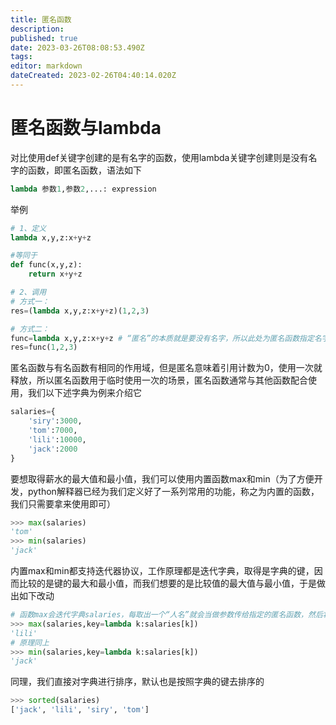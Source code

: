 ```yaml
---
title: 匿名函数
description: 
published: true
date: 2023-03-26T08:08:53.490Z
tags: 
editor: markdown
dateCreated: 2023-02-26T04:40:14.020Z
---
```


# 匿名函数与lambda

 对比使用def关键字创建的是有名字的函数，使用lambda关键字创建则是没有名字的函数，即匿名函数，语法如下

```python
lambda 参数1,参数2,...: expression
```

举例

```python
# 1、定义
lambda x,y,z:x+y+z

#等同于
def func(x,y,z):
	return x+y+z

# 2、调用
# 方式一：
res=(lambda x,y,z:x+y+z)(1,2,3)

# 方式二：
func=lambda x,y,z:x+y+z # “匿名”的本质就是要没有名字，所以此处为匿名函数指定名字是没有意义的
res=func(1,2,3)
```



匿名函数与有名函数有相同的作用域，但是匿名意味着引用计数为0，使用一次就释放，所以匿名函数用于临时使用一次的场景，匿名函数通常与其他函数配合使用，我们以下述字典为例来介绍它

```python
salaries={
	'siry':3000,
	'tom':7000,
	'lili':10000,
	'jack':2000
}
```

要想取得薪水的最大值和最小值，我们可以使用内置函数max和min（为了方便开发，python解释器已经为我们定义好了一系列常用的功能，称之为内置的函数，我们只需要拿来使用即可）

```python
>>> max(salaries)
'tom'
>>> min(salaries)
'jack'
```

内置max和min都支持迭代器协议，工作原理都是迭代字典，取得是字典的键，因而比较的是键的最大和最小值，而我们想要的是比较值的最大值与最小值，于是做出如下改动

```python
# 函数max会迭代字典salaries，每取出一个“人名”就会当做参数传给指定的匿名函数，然后将匿名函数的返回值当做比较依据，最终返回薪资最高的那个人的名字
>>> max(salaries,key=lambda k:salaries[k]) 
'lili'
# 原理同上
>>> min(salaries,key=lambda k:salaries[k])
'jack'
```

同理，我们直接对字典进行排序，默认也是按照字典的键去排序的

```python
>>> sorted(salaries)
['jack', 'lili', 'siry', 'tom']
```


